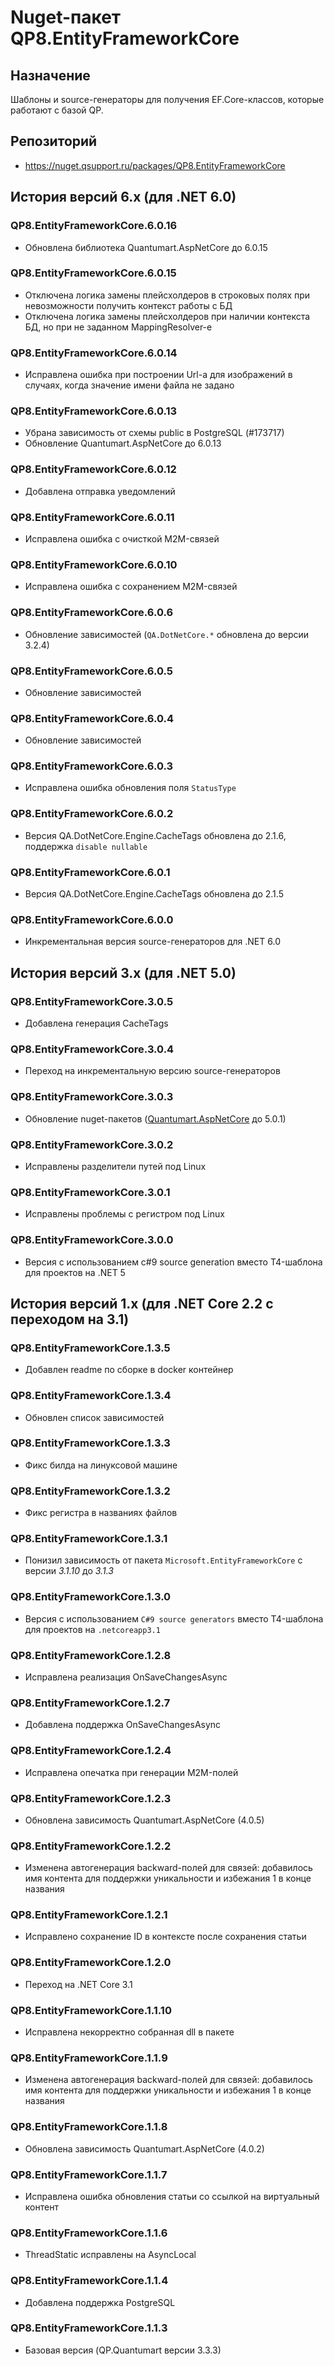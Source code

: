 # Nuget-пакет QP8.EntityFrameworkCore

## Назначение

Шаблоны и source-генераторы для получения EF.Core-классов, которые работают с базой QP.

## Репозиторий

* <https://nuget.qsupport.ru/packages/QP8.EntityFrameworkCore>

## История версий 6.x (для .NET 6.0)

### QP8.EntityFrameworkCore.6.0.16

* Обновлена библиотека Quantumart.AspNetCore до 6.0.15

### QP8.EntityFrameworkCore.6.0.15

* Отключена логика замены плейсхолдеров в строковых полях при невозможности получить контекст работы с БД
* Отключена логика замены плейсхолдеров при наличии контекста БД, но при не заданном MappingResolver-е

### QP8.EntityFrameworkCore.6.0.14

* Исправлена ошибка при построении Url-а для изображений в случаях, когда значение имени файла не задано

### QP8.EntityFrameworkCore.6.0.13

* Убрана зависимость от схемы public в PostgreSQL (#173717)
* Обновление Quantumart.AspNetCore до 6.0.13

### QP8.EntityFrameworkCore.6.0.12

* Добавлена отправка уведомлений

### QP8.EntityFrameworkCore.6.0.11

* Исправлена ошибка с очисткой M2M-связей

### QP8.EntityFrameworkCore.6.0.10

* Исправлена ошибка с сохранением M2M-связей

### QP8.EntityFrameworkCore.6.0.6

* Обновление зависимостей (`QA.DotNetCore.*` обновлена до версии 3.2.4)

### QP8.EntityFrameworkCore.6.0.5

* Обновление зависимостей

### QP8.EntityFrameworkCore.6.0.4

* Обновление зависимостей

### QP8.EntityFrameworkCore.6.0.3

* Исправлена ошибка обновления поля `StatusType`

### QP8.EntityFrameworkCore.6.0.2

* Версия QA.DotNetCore.Engine.CacheTags обновлена до 2.1.6, поддержка `disable nullable`

### QP8.EntityFrameworkCore.6.0.1

* Версия QA.DotNetCore.Engine.CacheTags обновлена до 2.1.5

### QP8.EntityFrameworkCore.6.0.0

* Инкрементальная версия source-генераторов для .NET 6.0

## История версий 3.x (для .NET 5.0)

### QP8.EntityFrameworkCore.3.0.5

* Добавлена генерация CacheTags

### QP8.EntityFrameworkCore.3.0.4

* Переход на инкрементальную версию source-генераторов

### QP8.EntityFrameworkCore.3.0.3

* Обновление nuget-пакетов ([Quantumart.AspNetCore](Quantumart) до 5.0.1)

### QP8.EntityFrameworkCore.3.0.2

* Исправлены разделители путей под Linux

### QP8.EntityFrameworkCore.3.0.1

* Исправлены проблемы с регистром под Linux

### QP8.EntityFrameworkCore.3.0.0

* Версия с использованием c#9 source generation вместо T4-шаблона для проектов на .NET 5

## История версий 1.x (для .NET Core 2.2 c переходом на 3.1)

### QP8.EntityFrameworkCore.1.3.5

* Добавлен readme по сборке в docker контейнер

### QP8.EntityFrameworkCore.1.3.4

* Обновлен список зависимостей

### QP8.EntityFrameworkCore.1.3.3

* Фикс билда на линуксовой машине

### QP8.EntityFrameworkCore.1.3.2

* Фикс регистра в названиях файлов

### QP8.EntityFrameworkCore.1.3.1

* Понизил зависимость от пакета `Microsoft.EntityFrameworkCore` c  версии *3.1.10* до *3.1.3*

### QP8.EntityFrameworkCore.1.3.0

* Версия с использованием `C#9 source generators` вместо T4-шаблона для проектов на `.netcoreapp3.1`

### QP8.EntityFrameworkCore.1.2.8

* Исправлена реализация OnSaveChangesAsync

### QP8.EntityFrameworkCore.1.2.7

* Добавлена поддержка OnSaveChangesAsync

### QP8.EntityFrameworkCore.1.2.4

* Исправлена опечатка при генерации M2M-полей

### QP8.EntityFrameworkCore.1.2.3

* Обновлена зависимость Quantumart.AspNetCore (4.0.5)

### QP8.EntityFrameworkCore.1.2.2

* Изменена автогенерация backward-полей для связей: добавилось имя контента для поддержки уникальности и избежания 1 в конце названия

### QP8.EntityFrameworkCore.1.2.1

* Исправлено сохранение ID в контексте после сохранения статьи

### QP8.EntityFrameworkCore.1.2.0

* Переход на .NET Core 3.1

### QP8.EntityFrameworkCore.1.1.10

* Исправлена некорректно собранная dll в пакете

### QP8.EntityFrameworkCore.1.1.9

* Изменена автогенерация backward-полей для связей: добавилось имя контента для поддержки уникальности и избежания 1 в конце названия

### QP8.EntityFrameworkCore.1.1.8

* Обновлена зависимость Quantumart.AspNetCore (4.0.2)

### QP8.EntityFrameworkCore.1.1.7

* Исправлена ошибка обновления статьи со ссылкой на виртуальный контент

### QP8.EntityFrameworkCore.1.1.6

* ThreadStatic исправлены на AsyncLocal

### QP8.EntityFrameworkCore.1.1.4

* Добавлена поддержка PostgreSQL

### QP8.EntityFrameworkCore.1.1.3

* Базовая версия (QP.Quantumart версии 3.3.3)
